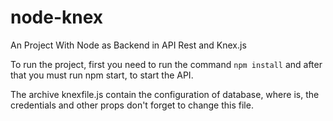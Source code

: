 # node-knex
An Project With Node as Backend in API Rest and Knex.js

To run the project, first you need to run the command `npm install` and after that you must run npm start, to start the API.

The archive knexfile.js contain the configuration of database, where is, the credentials and other props don't forget to change this file.
